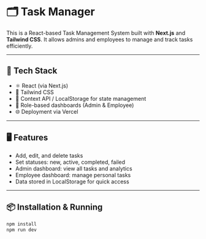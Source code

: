 # 🗂️ Task Manager

This is a React-based Task Management System built with **Next.js** and **Tailwind CSS**. It allows admins and employees to manage and track tasks efficiently.

---

## 🚀 Tech Stack

- ⚛️ React (via Next.js)
- 💨 Tailwind CSS
- 🧠 Context API / LocalStorage for state management
- 🔐 Role-based dashboards (Admin & Employee)
- 🌐 Deployment via Vercel

---

## 🖥️ Features

- Add, edit, and delete tasks
- Set statuses: new, active, completed, failed
- Admin dashboard: view all tasks and analytics
- Employee dashboard: manage personal tasks
- Data stored in LocalStorage for quick access

---

## 📦 Installation & Running

```bash
npm install
npm run dev
